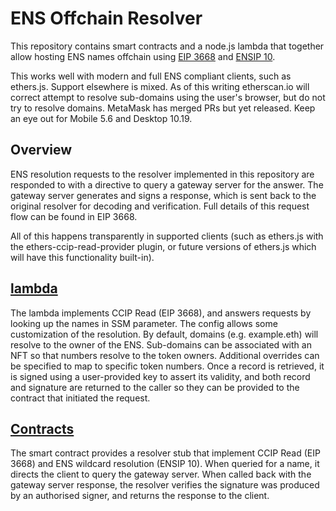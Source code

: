 # ENS Offchain Resolver

This repository contains smart contracts and a node.js lambda that together allow hosting ENS names offchain using [EIP 3668](https://eips.ethereum.org/EIPS/eip-3668) and [ENSIP 10](https://docs.ens.domains/ens-improvement-proposals/ensip-10-wildcard-resolution).

This works well with modern and full ENS compliant clients, such as ethers.js. Support elsewhere is mixed. As of this writing etherscan.io will correct attempt to resolve sub-domains using the user's browser, but do not try to resolve domains. MetaMask has merged PRs but yet released. Keep an eye out for Mobile 5.6 and Desktop 10.19.

## Overview

ENS resolution requests to the resolver implemented in this repository are responded to with a directive to query a gateway server for the answer. The gateway server generates and signs a response, which is sent back to the original resolver for decoding and verification. Full details of this request flow can be found in EIP 3668.

All of this happens transparently in supported clients (such as ethers.js with the ethers-ccip-read-provider plugin, or future versions of ethers.js which will have this functionality built-in).

## [lambda](packages/lambda)

The lambda implements CCIP Read (EIP 3668), and answers requests by looking up the names in SSM parameter. The config allows some customization of the resolution. By default, domains (e.g. example.eth) will resolve to the owner of the ENS. Sub-domains can be associated with an NFT so that numbers resolve to the token owners. Additional overrides can be specified to map to specific token numbers. Once a record is retrieved, it is signed using a user-provided key to assert its validity, and both record and signature are returned to the caller so they can be provided to the contract that initiated the request.

## [Contracts](packages/contracts)

The smart contract provides a resolver stub that implement CCIP Read (EIP 3668) and ENS wildcard resolution (ENSIP 10). When queried for a name, it directs the client to query the gateway server. When called back with the gateway server response, the resolver verifies the signature was produced by an authorised signer, and returns the response to the client.
